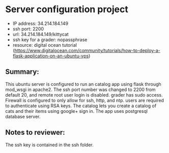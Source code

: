 # Server configuration project

* IP address: 34.214.184.149
* ssh port: 2200
* url: 34.214.184.149/kittycat
* ssh key for a grader: nopassphrase
* resource: digital ocean tutorial (https://www.digitalocean.com/community/tutorials/how-to-deploy-a-flask-application-on-an-ubuntu-vps)


## Summary:

This ubuntu server is configured to run an catalog app using flask through mod_wsgi in apache2.
The ssh port number was changed to 2200 from default 20, and remote root user login is disabled.
grader has sudo access.
Firewall is configured to only allow for ssh, http, and ntp.
users are required to authenticate using RSA keys.
The catalog lets you create a catalog of cats and their items using google+ sign in. The app uses
postgresql database server.

## Notes to reviewer:
The ssh key is contained in the ssh folder.
